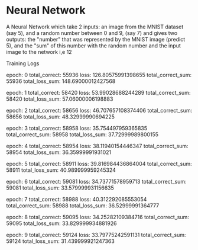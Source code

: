# Neural Network
A Neural Network which take 2 inputs: an image from the MNIST dataset (say 5), and a random number between 0 and 9, (say 7)  and gives two outputs: the "number" that was represented by the MNIST image (predict 5), and the "sum" of this number with the random number and the input image to the network i,e 12


Training Logs

epoch: 0 total_correct: 55936 loss: 126.80575991398655 total_correct_sum: 55936 total_loss_sum: 148.69000012427568

epoch: 1 total_correct: 58420 loss: 53.99028688244289 total_correct_sum: 58420 total_loss_sum: 57.06000006198883

epoch: 2 total_correct: 58656 loss: 46.707657108374406 total_correct_sum: 58656 total_loss_sum: 48.32999990694225

epoch: 3 total_correct: 58958 loss: 35.754497959365835 total_correct_sum: 58958 total_loss_sum: 37.72999989800155

epoch: 4 total_correct: 58954 loss: 38.11940154446347 total_correct_sum: 58954 total_loss_sum: 36.35999991931021

epoch: 5 total_correct: 58911 loss: 39.816984436864004 total_correct_sum: 58911 total_loss_sum: 40.989999959245324

epoch: 6 total_correct: 59081 loss: 34.73771578959713 total_correct_sum: 59081 total_loss_sum: 33.579999931156635

epoch: 7 total_correct: 58988 loss: 40.312292085553054 total_correct_sum: 58988 total_loss_sum: 36.52999991364777

epoch: 8 total_correct: 59095 loss: 34.25282109384716 total_correct_sum: 59095 total_loss_sum: 33.829999934881926

epoch: 9 total_correct: 59124 loss: 33.79775242591131 total_correct_sum: 59124 total_loss_sum: 31.439999921247363
